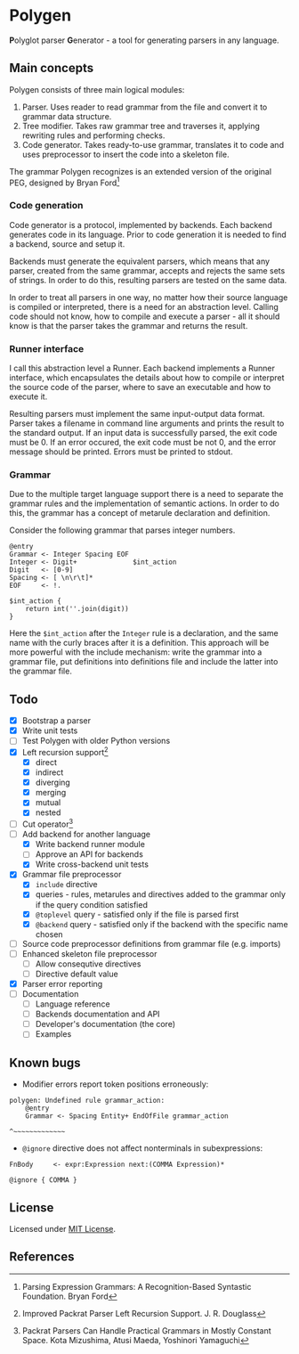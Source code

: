 # Polygen

**P**olyglot parser **G**enerator - a tool for generating parsers in any
language.

## Main concepts

Polygen consists of three main logical modules:
1. Parser. Uses reader to read grammar from the file and convert it to
    grammar data structure.
2. Tree modifier. Takes raw grammar tree and traverses it, applying rewriting
    rules and performing checks.
3. Code generator. Takes ready-to-use grammar, translates it to code and
    uses preprocessor to insert the code into a skeleton file.

The grammar Polygen recognizes is an extended version of the original
PEG, designed by Bryan Ford[^peg-bf]

### Code generation

Code generator is a protocol, implemented by backends. Each backend generates
code in its language. Prior to code generation it is needed to find a backend,
source and setup it.

Backends must generate the equivalent parsers, which means that any parser,
created from the same grammar, accepts and rejects the same sets of strings.
In order to do this, resulting parsers are tested on the same data.

In order to treat all parsers in one way, no matter how their source language
is compiled or interpreted, there is a need for an abstraction level. Calling
code should not know, how to compile and execute a parser - all it should know
is that the parser takes the grammar and returns the result.

### Runner interface

I call this abstraction level a Runner. Each backend implements a Runner
interface, which encapsulates the details about how to compile or interpret
the source code of the parser, where to save an executable and how to execute
it.

Resulting parsers must implement the same input-output data format. Parser
takes a filename in command line arguments and prints the result to the
standard output. If an input data is successfully parsed, the exit code must
be 0. If an error occured, the exit code must be not 0, and the error message
should be printed. Errors must be printed to stdout.

### Grammar

Due to the multiple target language support there is a need to separate
the grammar rules and the implementation of semantic actions. In order to do
this, the grammar has a concept of metarule declaration and definition.

Consider the following grammar that parses integer numbers.

```
@entry
Grammar <- Integer Spacing EOF
Integer <- Digit+              $int_action
Digit   <- [0-9]
Spacing <- [ \n\r\t]*
EOF     <- !.

$int_action {
    return int(''.join(digit))
}
```

Here the `$int_action` after the `Integer` rule is a declaration, and
the same name with the curly braces after it is a definition. This approach
will be more powerful with the include mechanism: write the grammar into
a grammar file, put definitions into definitions file and include the latter
into the grammar file.

## Todo

- [x] Bootstrap a parser
- [x] Write unit tests
- [ ] Test Polygen with older Python versions
- [x] Left recursion support[^lr-jrdouglass1]
    - [x] direct
    - [x] indirect
    - [x] diverging
    - [x] merging
    - [x] mutual
    - [x] nested
- [ ] Cut operator[^cuts1]
- [ ] Add backend for another language
    - [x] Write backend runner module
    - [ ] Approve an API for backends
    - [x] Write cross-backend unit tests
- [x] Grammar file preprocessor
    - [x] `include` directive
    - [x] queries - rules, metarules and directives added to the grammar
          only if the query condition satisfied
    - [x] `@toplevel` query - satisfied only if the file is parsed first
    - [x] `@backend` query - satisfied only if the backend with the specific
          name chosen
- [ ] Source code preprocessor definitions from grammar file (e.g. imports)
- [ ] Enhanced skeleton file preprocessor
    - [ ] Allow consequtive directives
    - [ ] Directive default value
- [x] Parser error reporting
- [ ] Documentation
    - [ ] Language reference
    - [ ] Backends documentation and API
    - [ ] Developer's documentation (the core)
    - [ ] Examples

## Known bugs

- Modifier errors report token positions erroneously:
```
polygen: Undefined rule grammar_action:
    @entry
    Grammar <- Spacing Entity+ EndOfFile grammar_action
                                                                  ^~~~~~~~~~~~~~
```
- `@ignore` directive does not affect nonterminals in subexpressions:
```
FnBody     <- expr:Expression next:(COMMA Expression)*

@ignore { COMMA }
```

## License

Licensed under [MIT License](./LICENSE).

## References

[^peg-bf]: Parsing Expression Grammars: A Recognition-Based Syntastic
Foundation. Bryan Ford

[^lr-jrdouglass1]: Improved Packrat Parser Left Recursion Support.
J. R. Douglass

[^cuts1]: Packrat Parsers Can Handle Practical Grammars in Mostly Constant
Space. Kota Mizushima, Atusi Maeda, Yoshinori Yamaguchi
